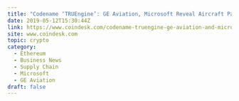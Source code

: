 ```yaml
---
title: "Codename ‘TRUEngine’: GE Aviation, Microsoft Reveal Aircraft Parts Blockchain"
date: 2019-05-12T15:30:44Z
link: https://www.coindesk.com/codename-truengine-ge-aviation-and-microsoft-reveal-aircraft-parts-certification-blockchain?utm_medium=RSS&utm_source=hune
site: www.coindesk.com
topic: crypto
category:
  - Ethereum
  - Business News
  - Supply Chain
  - Microsoft
  - GE Aviation
draft: false
---
```

